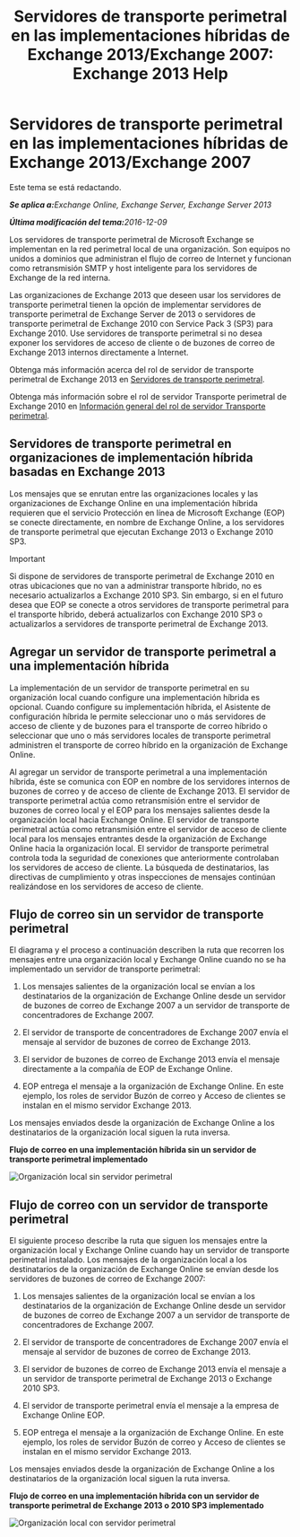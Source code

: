 ﻿---
title: 'Servidores de transporte perimetral en las implementaciones híbridas de Exchange 2013/Exchange 2007: Exchange 2013 Help'
TOCTitle: Servidores de transporte perimetral en las implementaciones híbridas de Exchange 2013/Exchange 2007
ms:assetid: 4e4d7c19-78b8-44bb-bdff-3ea97ea59a5d
ms:mtpsurl: https://technet.microsoft.com/es-es/library/Dn151300(v=EXCHG.150)
ms:contentKeyID: 54652465
ms.date: 01/10/2018
mtps_version: v=EXCHG.150
ms.translationtype: HT
---

# Servidores de transporte perimetral en las implementaciones híbridas de Exchange 2013/Exchange 2007

Este tema se está redactando.  

_<strong>Se aplica a:</strong>Exchange Online, Exchange Server, Exchange Server 2013_

_<strong>Última modificación del tema:</strong>2016-12-09_

Los servidores de transporte perimetral de Microsoft Exchange se implementan en la red perimetral local de una organización. Son equipos no unidos a dominios que administran el flujo de correo de Internet y funcionan como retransmisión SMTP y host inteligente para los servidores de Exchange de la red interna.

Las organizaciones de Exchange 2013 que deseen usar los servidores de transporte perimetral tienen la opción de implementar servidores de transporte perimetral de Exchange Server de 2013 o servidores de transporte perimetral de Exchange 2010 con Service Pack 3 (SP3) para Exchange 2010. Use servidores de transporte perimetral si no desea exponer los servidores de acceso de cliente o de buzones de correo de Exchange 2013 internos directamente a Internet.

Obtenga más información acerca del rol de servidor de transporte perimetral de Exchange 2013 en [Servidores de transporte perimetral](https://technet.microsoft.com/es-es/library/bb124701\(v=exchg.150\)).

Obtenga más información sobre el rol de servidor Transporte perimetral de Exchange 2010 en [Información general del rol de servidor Transporte perimetral](http://go.microsoft.com/fwlink/p/?linkid=183473).

## Servidores de transporte perimetral en organizaciones de implementación híbrida basadas en Exchange 2013

Los mensajes que se enrutan entre las organizaciones locales y las organizaciones de Exchange Online en una implementación híbrida requieren que el servicio Protección en línea de Microsoft Exchange (EOP) se conecte directamente, en nombre de Exchange Online, a los servidores de transporte perimetral que ejecutan Exchange 2013 o Exchange 2010 SP3.


> [!IMPORTANT]
> Si dispone de servidores de transporte perimetral de Exchange 2010 en otras ubicaciones que no van a administrar transporte híbrido, no es necesario actualizarlos a Exchange 2010&nbsp;SP3. Sin embargo, si en el futuro desea que EOP se conecte a otros servidores de transporte perimetral para el transporte híbrido, deberá actualizarlos con Exchange 2010&nbsp;SP3 o actualizarlos a servidores de transporte perimetral de Exchange&nbsp;2013.



## Agregar un servidor de transporte perimetral a una implementación híbrida

La implementación de un servidor de transporte perimetral en su organización local cuando configure una implementación híbrida es opcional. Cuando configure su implementación híbrida, el Asistente de configuración híbrida le permite seleccionar uno o más servidores de acceso de cliente y de buzones para el transporte de correo híbrido o seleccionar que uno o más servidores locales de transporte perimetral administren el transporte de correo híbrido en la organización de Exchange Online.

Al agregar un servidor de transporte perimetral a una implementación híbrida, éste se comunica con EOP en nombre de los servidores internos de buzones de correo y de acceso de cliente de Exchange 2013. El servidor de transporte perimetral actúa como retransmisión entre el servidor de buzones de correo local y el EOP para los mensajes salientes desde la organización local hacia Exchange Online. El servidor de transporte perimetral actúa como retransmisión entre el servidor de acceso de cliente local para los mensajes entrantes desde la organización de Exchange Online hacia la organización local. El servidor de transporte perimetral controla toda la seguridad de conexiones que anteriormente controlaban los servidores de acceso de cliente. La búsqueda de destinatarios, las directivas de cumplimiento y otras inspecciones de mensajes continúan realizándose en los servidores de acceso de cliente.

## Flujo de correo sin un servidor de transporte perimetral

El diagrama y el proceso a continuación describen la ruta que recorren los mensajes entre una organización local y Exchange Online cuando no se ha implementado un servidor de transporte perimetral:

1.  Los mensajes salientes de la organización local se envían a los destinatarios de la organización de Exchange Online desde un servidor de buzones de correo de Exchange 2007 a un servidor de transporte de concentradores de Exchange 2007.

2.  El servidor de transporte de concentradores de Exchange 2007 envía el mensaje al servidor de buzones de correo de Exchange 2013.

3.  El servidor de buzones de correo de Exchange 2013 envía el mensaje directamente a la compañía de EOP de Exchange Online.

4.  EOP entrega el mensaje a la organización de Exchange Online. En este ejemplo, los roles de servidor Buzón de correo y Acceso de clientes se instalan en el mismo servidor Exchange 2013.

Los mensajes enviados desde la organización de Exchange Online a los destinatarios de la organización local siguen la ruta inversa.

**Flujo de correo en una implementación híbrida sin un servidor de transporte perimetral implementado**

![Organización local sin servidor perimetral](images/Dn151300.e7206c51-b61c-41e3-a446-9270f131fbaa(EXCHG.150).png "Organización local sin servidor perimetral")

## Flujo de correo con un servidor de transporte perimetral

El siguiente proceso describe la ruta que siguen los mensajes entre la organización local y Exchange Online cuando hay un servidor de transporte perimetral instalado. Los mensajes de la organización local a los destinatarios de la organización de Exchange Online se envían desde los servidores de buzones de correo de Exchange 2007:

1.  Los mensajes salientes de la organización local se envían a los destinatarios de la organización de Exchange Online desde un servidor de buzones de correo de Exchange 2007 a un servidor de transporte de concentradores de Exchange 2007.

2.  El servidor de transporte de concentradores de Exchange 2007 envía el mensaje al servidor de buzones de correo de Exchange 2013.

3.  El servidor de buzones de correo de Exchange 2013 envía el mensaje a un servidor de transporte perimetral de Exchange 2013 o Exchange 2010 SP3.

4.  El servidor de transporte perimetral envía el mensaje a la empresa de Exchange Online EOP.

5.  EOP entrega el mensaje a la organización de Exchange Online. En este ejemplo, los roles de servidor Buzón de correo y Acceso de clientes se instalan en el mismo servidor Exchange 2013.

Los mensajes enviados desde la organización de Exchange Online a los destinatarios de la organización local siguen la ruta inversa.

**Flujo de correo en una implementación híbrida con un servidor de transporte perimetral de Exchange 2013 o 2010 SP3 implementado**

![Organización local con servidor perimetral](images/Dn151300.91bf5390-c4d7-4aa9-b911-0c1c559d4365(EXCHG.150).png "Organización local con servidor perimetral")

